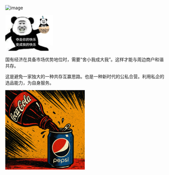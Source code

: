 ![image](/docs/orange.gif)

<img src="/docs/coke.jpeg" alt="image" style="width:30%;" />

国有经济在具备市场优势地位时，需要“舍小我成大我”。这样才能与周边商户和谐共存。

这是避免一家独大的一种共存互赢思路。也是一种新时代的公私合营。利用私企的选品能力，为自身服务。

<img src="/docs/PepsiCo.jpeg" alt="image" style="width:50%;" />